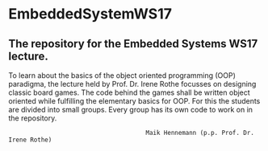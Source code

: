 # EmbeddedSystemWS17
## The repository for the Embedded Systems WS17 lecture.

To learn about the basics of the object oriented programming (OOP) paradigma, 
the lecture held by Prof. Dr. Irene Rothe focusses on designing classic board games.
The code behind the games shall be written object oriented while fulfilling the 
elementary basics for OOP. For this the students are divided into small groups.
Every group has its own code to work on in the repository.


                                          Maik Hennemann (p.p. Prof. Dr. Irene Rothe)
